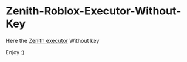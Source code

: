# Zenith-Roblox-Executor-Without-Key

Here the [Zenith executor](https://zenith.win/) Without key 

Enjoy :)
